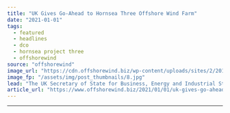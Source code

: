 ```yaml
---
title: "UK Gives Go-Ahead to Hornsea Three Offshore Wind Farm"
date: "2021-01-01"
tags: 
  - featured
  - headlines
  - dco
  - hornsea project three
  - offshorewind
source: "offshorewind"
image_url: "https://cdn.offshorewind.biz/wp-content/uploads/sites/2/2019/02/06120537/hornsea-three.jpg"
image_fp: "/assets/img/post_thumbnails/8.jpg"
lead: "The UK Secretary of State for Business, Energy and Industrial Strategy (BEIS) gave the"
article_url: "https://www.offshorewind.biz/2021/01/01/uk-gives-go-ahead-to-hornsea-three-offshore-wind-farm/"
---
```


---
